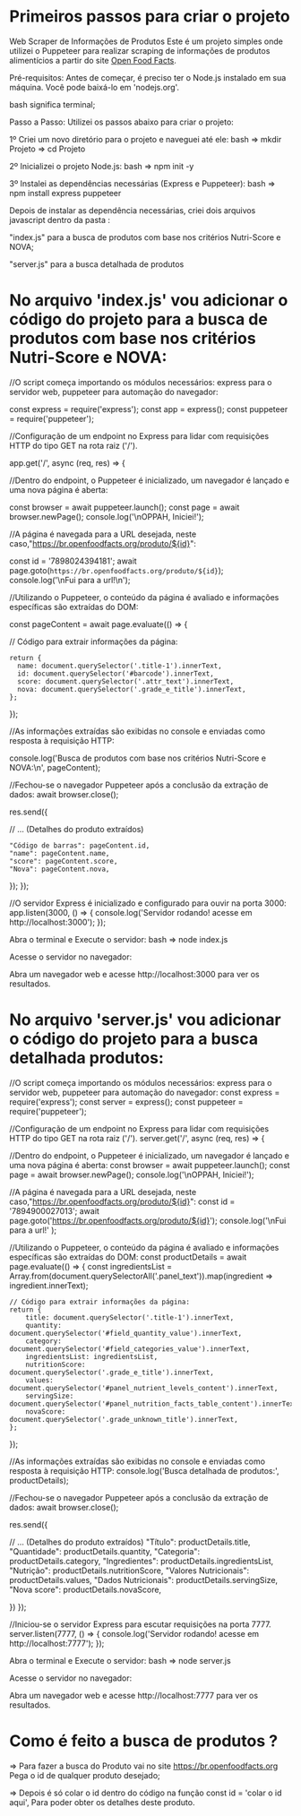 # Primeiros passos para criar o projeto
Web Scraper de Informações de Produtos 
Este é um projeto simples onde utilizei o Puppeteer para realizar scraping de informações de produtos alimentícios a partir do site [Open Food Facts](https://br.openfoodfacts.org).


Pré-requisitos:
Antes de começar, é preciso ter o Node.js instalado em sua máquina. Você pode baixá-lo em 'nodejs.org'.

bash significa terminal;

Passo a Passo:
Utilizei os passos abaixo para criar o projeto:


1º Criei um novo diretório para o projeto e naveguei até ele:
  bash
  => mkdir Projeto
  => cd Projeto


2º Inicializei o projeto Node.js:
  bash
  => npm init -y
  
  
3º Instalei as dependências necessárias (Express e Puppeteer):
  bash
  => npm install express puppeteer


Depois de instalar  as dependência necessárias, criei dois arquivos javascript dentro da pasta :

   "index.js" para a busca de produtos com base nos critérios Nutri-Score e NOVA;

   "server.js" para a busca detalhada de produtos


# No arquivo 'index.js' vou adicionar o código do projeto para a busca de produtos com base nos critérios Nutri-Score e NOVA:


//O script começa importando os módulos necessários: express para o servidor web, puppeteer para automação do navegador:

const express = require('express');
const app = express();
const puppeteer = require('puppeteer');


//Configuração de um endpoint no Express para lidar com requisições HTTP do tipo GET na rota raiz ('/').

app.get('/', async (req, res) => {


  //Dentro do endpoint, o Puppeteer é inicializado, um navegador é lançado e uma nova página é aberta:

  const browser = await puppeteer.launch();
  const page = await browser.newPage();
  console.log('\nOPPAH, Iniciei!');


  //A página é navegada para a URL desejada, neste caso,"https://br.openfoodfacts.org/produto/${id}":

  const id = '7898024394181';
  await page.goto(`https://br.openfoodfacts.org/produto/${id}`);
  console.log('\nFui para a url!\n');


  //Utilizando o Puppeteer, o conteúdo da página é avaliado e informações específicas são extraídas do DOM:

  const pageContent = await page.evaluate(() => {

  // Código para extrair informações da página:

    return {
      name: document.querySelector('.title-1').innerText,
      id: document.querySelector('#barcode').innerText,
      score: document.querySelector('.attr_text').innerText,
      nova: document.querySelector('.grade_e_title').innerText,
    };
  });


  //As informações extraídas são exibidas no console e enviadas como resposta à requisição HTTP:

  console.log('Busca de produtos com base nos critérios Nutri-Score e NOVA:\n', pageContent);

  //Fechou-se o navegador Puppeteer após a conclusão da extração de dados:
  await browser.close();

  res.send({

  // ... (Detalhes do produto extraídos)

    "Código de barras": pageContent.id,
    "name": pageContent.name,
    "score": pageContent.score,
    "Nova": pageContent.nova,
  });
});


//O servidor Express é inicializado e configurado para ouvir na porta 3000:
app.listen(3000, () => {
  console.log('Servidor rodando! acesse em http://localhost:3000');
});


Abra o terminal e Execute o servidor:
  bash
  => node index.js


Acesse o servidor no navegador:

Abra um navegador web e acesse http://localhost:3000 para ver os resultados.






# No arquivo 'server.js' vou adicionar o código do projeto para a busca detalhada produtos:

//O script começa importando os módulos necessários: express para o servidor web, puppeteer para automação do navegador:
const express = require('express');
const server = express();
const puppeteer = require('puppeteer');


//Configuração de um endpoint no Express para lidar com requisições HTTP do tipo GET na rota raiz ('/').
server.get('/', async (req, res) => {

//Dentro do endpoint, o Puppeteer é inicializado, um navegador é lançado e uma nova página é aberta:
  const browser = await puppeteer.launch();
  const page = await browser.newPage();
  console.log('\nOPPAH, Iniciei!');



//A página é navegada para a URL desejada, neste caso,"https://br.openfoodfacts.org/produto/${id}":
  const id = '7894900027013';
  await page.goto('https://br.openfoodfacts.org/produto/${id}');
  console.log('\nFui para a url!' );



//Utilizando o Puppeteer, o conteúdo da página é avaliado e informações específicas são extraídas do DOM:
  const productDetails = await page.evaluate(() => {
    const ingredientsList = Array.from(document.querySelectorAll('.panel_text')).map(ingredient => ingredient.innerText);


    // Código para extrair informações da página:
    return {
        title: document.querySelector('.title-1').innerText,
        quantity: document.querySelector('#field_quantity_value').innerText,
        category: document.querySelector('#field_categories_value').innerText,
        ingredientsList: ingredientsList,
        nutritionScore: document.querySelector('.grade_e_title').innerText,
        values: document.querySelector('#panel_nutrient_levels_content').innerText,
        servingSize: document.querySelector('#panel_nutrition_facts_table_content').innerText,
        novaScore: document.querySelector('.grade_unknown_title').innerText,
    };
});


//As informações extraídas são exibidas no console e enviadas como resposta à requisição HTTP:
console.log('Busca detalhada de produtos:', productDetails);


//Fechou-se o navegador Puppeteer após a conclusão da extração de dados:
await browser.close();


res.send({

  // ... (Detalhes do produto extraídos)
    "Título": productDetails.title,
    "Quantidade": productDetails.quantity,
    "Categoria": productDetails.category,
    "Ingredientes": productDetails.ingredientsList,
    "Nutrição": productDetails.nutritionScore,
    "Valores Nutricionais": productDetails.values,
    "Dados Nutricionais": productDetails.servingSize,
    "Nova score": productDetails.novaScore,
    
})
});

//Iniciou-se o servidor Express para escutar requisições na porta 7777.
server.listen(7777, () => {
    console.log('Servidor rodando! acesse em http://localhost:7777');
  });

  Abra o terminal e Execute o servidor:
  bash
  => node server.js


Acesse o servidor no navegador:

Abra um navegador web e acesse http://localhost:7777 para ver os resultados.


# Como é feito a busca de produtos ?

=> Para fazer a busca do Produto vai no site https://br.openfoodfacts.org Pega o id de qualquer produto desejado;

=> Depois é só colar o id dentro do código na função const id = 'colar o id aqui', Para poder obter os detalhes deste produto.